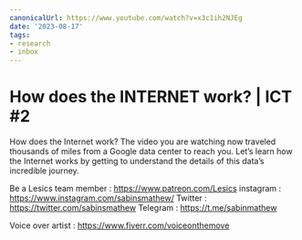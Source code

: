 ```yaml
---
canonicalUrl: https://www.youtube.com/watch?v=x3c1ih2NJEg
date: '2023-08-17'
tags:
- research
- inbox
---
```


# How does the INTERNET work? | ICT #2

How does the Internet work? The video you are watching now traveled thousands of miles from a Google data center to reach you. Let’s learn how the Internet works by getting to understand the details of this data’s incredible journey.

Be a Lesics team member : https://www.patreon.com/Lesics
instagram : https://www.instagram.com/sabinsmathew/
Twitter : https://twitter.com/sabinsmathew
Telegram : https://t.me/sabinmathew

Voice over artist : https://www.fiverr.com/voiceonthemove